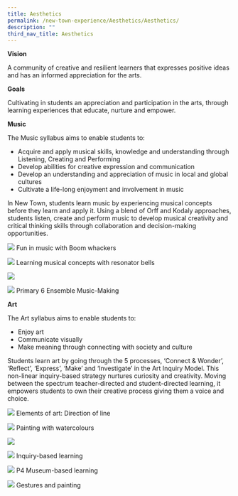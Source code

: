 ```yaml
---
title: Aesthetics
permalink: /new-town-experience/Aesthetics/Aesthetics/
description: ""
third_nav_title: Aesthetics
---
```

**Vision**

A community of creative and resilient learners that expresses positive ideas and has an informed appreciation for the arts. 


**Goals**

Cultivating in students an appreciation and participation in the arts, through learning experiences that educate, nurture and empower. 


**Music**

The Music syllabus aims to enable students to:

*   Acquire and apply musical skills, knowledge and understanding through Listening, Creating and Performing  
*   Develop abilities for creative expression and communication
*   Develop an understanding and appreciation of music in local and global cultures  
*   Cultivate a life-long enjoyment and involvement in music

In New Town, students learn music by experiencing musical concepts before they learn and apply it. Using a blend of Orff and Kodaly approaches, students listen, create and perform music to develop musical creativity and critical thinking skills through collaboration and decision-making opportunities.

![](/images/Art%20and%20Music/Picture42.jpg)
Fun in music with Boom whackers

![](/images/Art%20and%20Music/Picture43.jpg)
Learning musical concepts with resonator bells


![](/images/Art%20and%20Music/Music%20Curriculum%201.jpg)

![](/images/Art%20and%20Music/P6%20Ensemble%20music%20making.jpg)
Primary 6 Ensemble Music-Making

**Art**

The Art syllabus aims to enable students to:

*  Enjoy art  
*  Communicate visually
*  Make meaning through connecting with society and culture


Students learn art by going through the 5 processes, ‘Connect & Wonder’, ‘Reflect’, ‘Express’, ‘Make’ and ‘Investigate’ in the Art Inquiry Model. This non-linear inquiry-based strategy nurtures curiosity and creativity. Moving between the spectrum teacher-directed and student-directed learning, it empowers students to own their creative process giving them a voice and choice.

![](/images/Art%20and%20Music/2%20LP%20Art.jpg)
Elements of art: Direction of line

![](/images/Art%20and%20Music/1%20LP%20Art.jpg)
Painting with watercolours

![](/images/Art%20and%20Music/3%20SGfood.jpg)

![](/images/Art%20and%20Music/SG%20Food%20Maya%20Ng%20Rui%20Zhen_%20P2-6.jpg)
Inquiry-based learning

![](/images/Art%20and%20Music/P4%20MBL%20Vegetable%20farmer.jpg)
P4 Museum-based learning

![](/images/Art%20and%20Music/5%20P4%20MBL.jpg)
Gestures and painting
